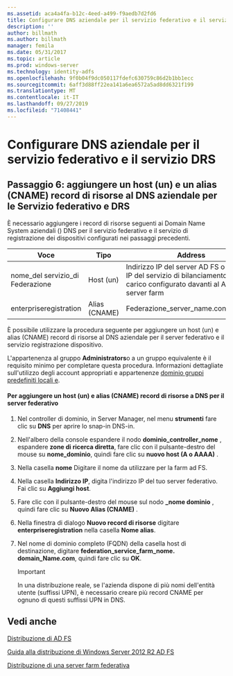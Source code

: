 ```yaml
---
ms.assetid: aca4a4fa-b12c-4eed-a499-f9aedb7d2fd6
title: Configurare DNS aziendale per il servizio federativo e il servizio DRS
description: ''
author: billmath
ms.author: billmath
manager: femila
ms.date: 05/31/2017
ms.topic: article
ms.prod: windows-server
ms.technology: identity-adfs
ms.openlocfilehash: 9f0b04f9dc050117fdefc630759c86d2b1bb1ecc
ms.sourcegitcommit: 6aff3d88ff22ea141a6ea6572a5ad8dd6321f199
ms.translationtype: MT
ms.contentlocale: it-IT
ms.lasthandoff: 09/27/2019
ms.locfileid: "71408441"
---
```

# <a name="configure-corporate-dns-for-the-federation-service-and-drs"></a>Configurare DNS aziendale per il servizio federativo e il servizio DRS
  
## <a name="step-6-add-a-host-a-and-alias-cname-resource-record-to-corporate-dns-for-the-federation-service-and-drs"></a>Passaggio 6: aggiungere un host \(un\) e un alias \(CNAME\) record di risorse al DNS aziendale per le Servizio federativo e DRS  
È necessario aggiungere i record di risorse seguenti ai Domain Name System aziendali \(\) DNS per il servizio federativo e il servizio di registrazione dei dispositivi configurati nei passaggi precedenti.  
  
|Voce|Tipo|Address|  
|---------|--------|-----------|  
|nome\_del servizio\_di Federazione|Host \(un\)|Indirizzo IP del server AD FS o indirizzo IP del servizio di bilanciamento del carico configurato davanti al AD FS server farm|  
|enterpriseregistration|Alias \(CNAME\)|Federazione\_server\_name.contoso.com|  
  
È possibile utilizzare la procedura seguente per aggiungere un host \(un\) e alias \(CNAME\) record di risorse al DNS aziendale per il server federativo e il servizio registrazione dispositivo.  
  
L'appartenenza al gruppo **Administrators**o a un gruppo equivalente è il requisito minimo per completare questa procedura.  Informazioni dettagliate sull'utilizzo degli account appropriati e appartenenze [dominio gruppi predefiniti locali e](https://go.microsoft.com/fwlink/?LinkId=83477).   
  
#### <a name="to-add-a-host-a-and-alias-cname-resource-records-to-dns-for-your-federation-server"></a>Per aggiungere un host \(un\) e alias \(CNAME\) record di risorse a DNS per il server federativo  
  
1.  Nel controller di dominio, in Server Manager, nel menu **strumenti** fare clic su **DNS** per aprire lo snap-in DNS\-in.  
  
2.  Nell'albero della console espandere il nodo **dominio\_controller\_nome** , espandere **zone di ricerca diretta**, fare clic con il pulsante\-destro del mouse su **nome\_dominio**, quindi fare clic su **nuovo host \(A o AAAA\)** .  
  
3.  Nella casella **nome** Digitare il nome da utilizzare per la farm ad FS.  
  
4.  Nella casella **Indirizzo IP**, digita l'indirizzo IP del tuo server federativo. Fai clic su **Aggiungi host**.  
  
5.  Fare clic con il pulsante\-destro del mouse sul nodo **\_nome dominio** , quindi fare clic su **Nuovo Alias \(CNAME\)** .  
  
6.  Nella finestra di dialogo **Nuovo record di risorse** digitare **enterpriseregistration** nella casella **Nome alias**.  
  
7.  Nel nome di dominio completo \(FQDN\) della casella host di destinazione, digitare **federation\_service\_farm\_nome. domain\_Name.com**, quindi fare clic su **OK**.  
  
    > [!IMPORTANT]  
    > In una distribuzione reale, se l'azienda dispone di più nomi dell'entità utente \(suffissi UPN\), è necessario creare più record CNAME per ognuno di questi suffissi UPN in DNS.  
  
## <a name="see-also"></a>Vedi anche 

[Distribuzione di AD FS](../../ad-fs/AD-FS-Deployment.md)  

[Guida alla distribuzione di Windows Server 2012 R2 AD FS](../../ad-fs/deployment/Windows-Server-2012-R2-AD-FS-Deployment-Guide.md)  
 
[Distribuzione di una server farm federativa](../../ad-fs/deployment/Deploying-a-Federation-Server-Farm.md)  
  

